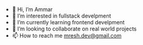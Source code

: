 - 👋 Hi, I’m Ammar
- 👀 I’m interested in fullstack develpment
- 🌱 I’m currently learning frontend develpment
- 💞️ I’m looking to collaborate on real world projects
- 📫 How to reach me mresh.dev@gmail.com

<!---
AmarieDev/AmarieDev is a ✨ special ✨ repository because its `README.md` (this file) appears on your GitHub profile.
You can click the Preview link to take a look at your changes.
--->
